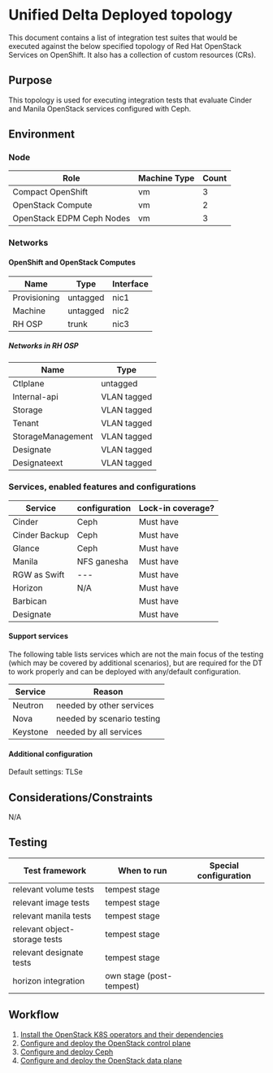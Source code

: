 # Unified Delta Deployed topology

This document contains a list of integration test suites that would
be executed against the below specified topology of Red Hat OpenStack Services
on OpenShift. It also has a collection of custom resources (CRs).

## Purpose

This topology is used for executing integration tests that evaluate Cinder
and Manila OpenStack services configured with Ceph.

## Environment

### Node

| Role | Machine Type | Count |
| ---- | ------------ | ----- |
| Compact OpenShift | vm | 3 |
| OpenStack Compute | vm | 2 |
| OpenStack EDPM Ceph Nodes | vm | 3 |

### Networks

#### OpenShift and OpenStack Computes

| Name | Type | Interface |
| ---- | ---- | --------- |
| Provisioning | untagged | nic1 |
| Machine | untagged | nic2 |
| RH OSP | trunk | nic3 |

##### Networks in RH OSP

| Name | Type |
| ---- | ---- |
| Ctlplane | untagged |
| Internal-api | VLAN tagged |
| Storage | VLAN tagged |
| Tenant | VLAN tagged |
| StorageManagement | VLAN tagged |
| Designate | VLAN tagged |
| Designateext | VLAN tagged |

### Services, enabled features and configurations

| Service          | configuration   | Lock-in coverage?  |
| ---------------- | --------------- | ------------------ |
| Cinder           | Ceph            | Must have          |
| Cinder Backup    | Ceph            | Must have          |
| Glance           | Ceph            | Must have          |
| Manila           | NFS ganesha     | Must have          |
| RGW as Swift     | ---             | Must have          |
| Horizon          | N/A             | Must have          |
| Barbican         |                 | Must have          |
| Designate        |                 | Must have          |

#### Support services

The following table lists services which are not the main focus of the testing
(which may be covered by additional scenarios), but are required for the DT to
work properly and can be deployed with any/default configuration.

| Service          | Reason  |
| ---------------- |------------------ |
| Neutron          | needed by other services   |
| Nova             | needed by scenario testing |
| Keystone         | needed by all services     |

#### Additional configuration

Default settings: TLSe

## Considerations/Constraints

N/A

## Testing

| Test framework   | When to run          | Special configuration |
| ---------------- | -------------------- | ----------------------|
| relevant volume tests | tempest stage |           |
| relevant image tests  | tempest stage |           |
| relevant manila tests | tempest stage |           |
| relevant object-storage tests  | tempest stage |           |
| relevant designate tests | tempest stage |           |
| horizon integration   | own stage (post-tempest)|           |

## Workflow

1. [Install the OpenStack K8S operators and their dependencies](../../common/)
2. [Configure and deploy the OpenStack control plane](control-plane.md)
3. [Configure and deploy Ceph](edpm-pre-ceph.md)
4. [Configure and deploy the OpenStack data plane](edpm.md)
